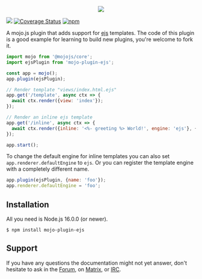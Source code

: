 <p align="center">
  <a href="https://mojojs.org">
    <picture>
      <source srcset="https://github.com/mojolicious/mojo.js/blob/main/docs/images/logo-dark.png?raw=true" media="(prefers-color-scheme: dark)">
      <img src="https://github.com/mojolicious/mojo.js/blob/main/docs/images/logo.png?raw=true" style="margin: 0 auto;">
    </picture>
  </a>
</p>

[![](https://github.com/mojolicious/mojo-plugin-ejs/workflows/test/badge.svg)](https://github.com/mojolicious/mojo-plugin-ejs/actions)
[![Coverage Status](https://coveralls.io/repos/github/mojolicious/mojo-plugin-ejs/badge.svg?branch=main)](https://coveralls.io/github/mojolicious/mojo-plugin-ejs?branch=main)
[![npm](https://img.shields.io/npm/v/mojo-plugin-ejs.svg)](https://www.npmjs.com/package/mojo-plugin-ejs)

A mojo.js plugin that adds support for [ejs](https://www.npmjs.com/package/ejs) templates. The code of this plugin is a
good example for learning to build new plugins, you're welcome to fork it.

```js
import mojo from '@mojojs/core';
import ejsPlugin from 'mojo-plugin-ejs';

const app = mojo();
app.plugin(ejsPlugin);

// Render template "views/index.html.ejs"
app.get('/template', async ctx => {
  await ctx.render({view: 'index'});
});

// Render an inline ejs template
app.get('/inline', async ctx => {
  await ctx.render({inline: '<%- greeting %> World!', engine: 'ejs'}, {greeting: 'Hello'});
});

app.start();
```

To change the default engine for inline templates you can also set `app.renderer.defaultEngine` to `ejs`. Or you can
register the template engine with a completely different name.

```js
app.plugin(ejsPlugin, {name: 'foo'});
app.renderer.defaultEngine = 'foo';
```

## Installation

All you need is Node.js 16.0.0 (or newer).

```
$ npm install mojo-plugin-ejs
```

## Support

If you have any questions the documentation might not yet answer, don't hesitate to ask in the
[Forum](https://github.com/mojolicious/mojo.js/discussions), on [Matrix](https://matrix.to/#/#mojo:matrix.org), or
[IRC](https://web.libera.chat/#mojo).
